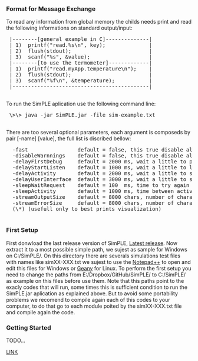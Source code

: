  
### Format for Message Exchange
 
 To read any information from global memory the childs needs print and 
 read the following informations on standard output/input:
 <pre>
 |--------[general example in C]--------------|
 | 1)  printf("read.%s\n", key);              |
 | 2)  flush(stdout);                         |
 | 3)  scanf("%s", &value);                   |
 |--------[to use the termometer]-------------|
 | 1)  printf("read.myApp.temperature\n");    |
 | 2)  flush(stdout);                         |
 | 3)  scanf("%f\n", &temperature);           |
 |--------------------------------------------|
 </pre>

 To run the SimPLE aplication use the following command line:
 <pre>
 \>\> java -jar SimPLE.jar -file sim-example.txt
 </pre>
 
 There are too several optional parameters, each argument is composeds 
 by pair [-name] [value], the full list is discribed bellow:
 
 <pre>
  -fast                default = false, this true disable all delays to a fast initialization
  -disableWarnnings    default = false, this true disable all warnning menssages
  -delayFirstDebug     default = 2000 ms, wait a little to perform a best verification if all modules is fine
  -delayStartListen    default = 1000 ms, wait a little to listem the modules (\*)
  -delayActivity       default = 2000 ms, wait a little to start the activity verification on modules (\*)
  -delayUserInterface  default = 3000 ms, wait a little to start the user interface (\*)
  -sleepWaitRequest    default = 100  ms, time to try again on solve a fail request (please use >= 10 ms)
  -sleepActivity       default = 1000 ms, time between activity verification on modules (please use >= 10 ms)
  -streamOutputSize    default = 8000 chars, number of characters on buffer of standar output stream 
  -streamErrorSize     default = 8000 chars, number of characters on buffer of standar error stream 
  (\*) (usefull only to best prints visualization)
 </pre>
 
### First Setup
 First donwload the last release version of SimPLE, [Latest release](https://github.com/marcio-da-silva-arantes/SimPLE/releases/latest). Now extract it to a most possible simple path, we sujest as sample for Windows on C:/SimPLE/. On this directory there are severals simulations test files with names like simXX-XXX.txt we sujest to use the [Notepad++](https://notepad-plus-plus.org/) to open and edit this files for Windows or [Geany](https://www.geany.org/) for Linux. To perform the first setup you need to change the paths from E:/Dropbox/GitHub/SimPLE/ to C:/SimPLE/ as example on this files before use them. Note that this paths point to the exacly codes that will run, some times this is sufficient condition to run the SimPLE.jar aplication as explained above. But to avoid some portability problems we recomend to compile again each of this codes to your computer, to do that go to each module poited by the simXX-XXX.txt file and compile again the code.
 
### Getting Started
 TODO...

[LINK](Teste)

